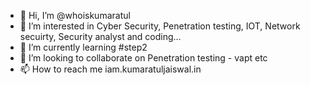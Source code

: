 - 👋 Hi, I’m @whoiskumaratul
- 👀 I’m interested in Cyber Security, Penetration testing, IOT, Network secuirty, Security analyst and coding... 
- 🌱 I’m currently learning #step2
- 💞️ I’m looking to collaborate on Penetration testing - vapt etc
- 📫 How to reach me iam.kumaratuljaiswal.in

<!---
whoiskumaratul/whoiskumaratul is a ✨ special ✨ repository because its `README.md` (this file) appears on your GitHub profile.
You can click the Preview link to take a look at your changes.
--->
